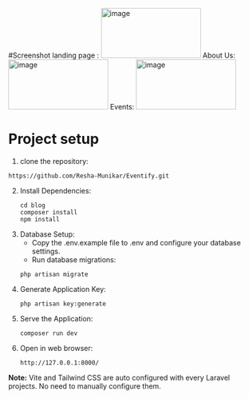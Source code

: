 #Screenshot 
landing page :
<img width="200" height="100" alt="image" src="https://github.com/user-attachments/assets/acac651c-b403-445f-b1bb-12666305504b" />
About Us:
<img width="200" height="100" alt="image" src="https://github.com/user-attachments/assets/64fc2fc1-2032-469a-826b-c7523bf8cd1f" />
Events:
<img width="200" height="100" alt="image" src="https://github.com/user-attachments/assets/7139ace3-c03e-4f08-9cde-898beb65189a" />



# Project setup
1. clone the repository:
```
https://github.com/Resha-Munikar/Eventify.git
```
2. Install Dependencies:
   ```
   cd blog
   composer install
   npm install
   ```
3. Database Setup:
    - Copy the .env.example file to .env and configure your database settings.
    - Run database migrations:
   ```
   php artisan migrate
   ```
4. Generate Application Key:
   ```
   php artisan key:generate
   ```
5. Serve the Application:
   ```
   composer run dev
   ```
6. Open in web browser:
   ```
   http://127.0.0.1:8000/
   ```
**Note:** Vite and Tailwind CSS are auto configured with every Laravel projects. No need to manually configure them.
